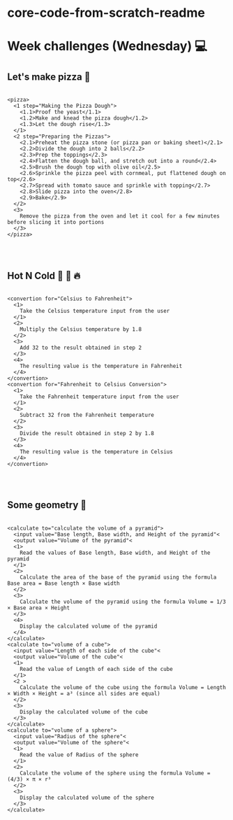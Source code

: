 # core-code-from-scratch-readme
<h1>Week challenges (Wednesday) 💻</h1>
<h2>Let's make pizza 🍕</h2>
<pre>
  <code>
&lt;pizza&gt;
  &lt;1 step="Making the Pizza Dough"&gt;
    &lt;1.1&gt;Proof the yeast&lt;/1.1&gt;
    &lt;1.2&gt;Make and knead the pizza dough&lt;/1.2&gt;
    &lt;1.3&gt;Let the dough rise&lt;/1.3&gt;       
  &lt;/1&gt;
  &lt;2 step="Preparing the Pizzas"&gt;
    &lt;2.1&gt;Preheat the pizza stone (or pizza pan or baking sheet)&lt;/2.1&gt;
    &lt;2.2&gt;Divide the dough into 2 balls&lt;/2.2&gt;
    &lt;2.3&gt;Prep the toppings&lt;/2.3&gt;
    &lt;2.4&gt;Flatten the dough ball, and stretch out into a round&lt;/2.4&gt;
    &lt;2.5&gt;Brush the dough top with olive oil&lt;/2.5&gt;
    &lt;2.6&gt;Sprinkle the pizza peel with cornmeal, put flattened dough on top&lt;/2.6&gt;
    &lt;2.7&gt;Spread with tomato sauce and sprinkle with topping&lt;/2.7&gt;
    &lt;2.8&gt;Slide pizza into the oven&lt;/2.8&gt;
    &lt;2.9&gt;Bake&lt;/2.9&gt;
  &lt;/2&gt;
  &lt;3&gt;
    Remove the pizza from the oven and let it cool for a few minutes before slicing it into portions
  &lt;/3&gt;
&lt;/pizza&gt;
  </code>
</pre>

<br>

<h2>Hot N Cold 🤒 🧊 🔥</h2>
<pre>
  <code>
&lt;convertion for="Celsius to Fahrenheit"&gt;
  &lt;1&gt;
    Take the Celsius temperature input from the user      
  &lt;/1&gt;
  &lt;2&gt;
    Multiply the Celsius temperature by 1.8
  &lt;/2&gt;
  &lt;3&gt;
    Add 32 to the result obtained in step 2
  &lt;/3&gt;
  &lt;4&gt;
    The resulting value is the temperature in Fahrenheit
  &lt;/4&gt;
&lt;/convertion&gt;
&lt;convertion for="Fahrenheit to Celsius Conversion"&gt;
  &lt;1&gt;
    Take the Fahrenheit temperature input from the user     
  &lt;/1&gt;
  &lt;2&gt;
    Subtract 32 from the Fahrenheit temperature
  &lt;/2&gt;
  &lt;3&gt;
    Divide the result obtained in step 2 by 1.8
  &lt;/3&gt;
  &lt;4&gt;
    The resulting value is the temperature in Celsius
  &lt;/4&gt;
&lt;/convertion&gt;
  </code>
</pre>

<br>

<h2>Some geometry 📐</h2>
<pre>
  <code>
&lt;calculate to="calculate the volume of a pyramid"&gt;
  &lt;input value="Base length, Base width, and Height of the pyramid"&lt;
  &lt;output value="Volume of the pyramid"&lt;
  &lt;1&gt;
    Read the values of Base length, Base width, and Height of the pyramid    
  &lt;/1&gt;
  &lt;2&gt;
    Calculate the area of the base of the pyramid using the formula Base area = Base length × Base width
  &lt;/2&gt;
  &lt;3&gt;
    Calculate the volume of the pyramid using the formula Volume = 1/3 × Base area × Height
  &lt;/3&gt;
  &lt;4&gt;
    Display the calculated volume of the pyramid
  &lt;/4&gt;
&lt;/calculate&gt;
&lt;calculate to="volume of a cube"&gt;
  &lt;input value="Length of each side of the cube"&lt;
  &lt;output value="Volume of the cube"&lt;
  &lt;1&gt;
    Read the value of Length of each side of the cube     
  &lt;/1&gt;
  &lt;2 &gt;
    Calculate the volume of the cube using the formula Volume = Length × Width × Height = a³ (since all sides are equal)
  &lt;/2&gt;
  &lt;3&gt;
    Display the calculated volume of the cube
  &lt;/3&gt;
&lt;/calculate&gt;
&lt;calculate to="volume of a sphere"&gt;
  &lt;input value="Radius of the sphere"&lt;
  &lt;output value="Volume of the sphere"&lt;
  &lt;1&gt;
    Read the value of Radius of the sphere     
  &lt;/1&gt;
  &lt;2&gt;
    Calculate the volume of the sphere using the formula Volume = (4/3) × π × r³
  &lt;/2&gt;
  &lt;3&gt;
    Display the calculated volume of the sphere
  &lt;/3&gt;
&lt;/calculate&gt;
  </code>
</pre>
